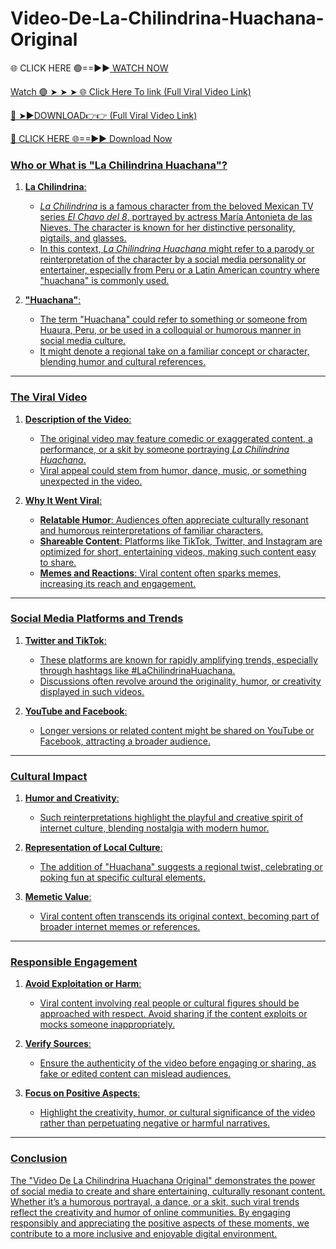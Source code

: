 # Video-De-La-Chilindrina-Huachana-Original


🌐 CLICK HERE 🟢==►►<a href="https://fifa55ballz.com/yrryrrr"> WATCH NOW

Watch 🟢 ➤ ➤ ➤ 🌐<a href="https://fifa55ballz.com/yrryrrr"> Click Here To link (Full Viral Video Link)

🔴 ➤►DOWNLOAD👉👉<a href="https://fifa55ballz.com/yrryrrr"> (Full Viral Video Link)

🔴 CLICK HERE 🌐==►► <a href="https://fifa55ballz.com/yrryrrr">Download Now

### **Who or What is "La Chilindrina Huachana"?**

1. **La Chilindrina**:  
   - *La Chilindrina* is a famous character from the beloved Mexican TV series *El Chavo del 8*, portrayed by actress María Antonieta de las Nieves. The character is known for her distinctive personality, pigtails, and glasses.
   - In this context, *La Chilindrina Huachana* might refer to a parody or reinterpretation of the character by a social media personality or entertainer, especially from Peru or a Latin American country where "huachana" is commonly used.

2. **"Huachana"**:  
   - The term "Huachana" could refer to something or someone from Huaura, Peru, or be used in a colloquial or humorous manner in social media culture.  
   - It might denote a regional take on a familiar concept or character, blending humor and cultural references.

---

### **The Viral Video**

1. **Description of the Video**:  
   - The original video may feature comedic or exaggerated content, a performance, or a skit by someone portraying *La Chilindrina Huachana*.  
   - Viral appeal could stem from humor, dance, music, or something unexpected in the video.

2. **Why It Went Viral**:  
   - **Relatable Humor**: Audiences often appreciate culturally resonant and humorous reinterpretations of familiar characters.  
   - **Shareable Content**: Platforms like TikTok, Twitter, and Instagram are optimized for short, entertaining videos, making such content easy to share.  
   - **Memes and Reactions**: Viral content often sparks memes, increasing its reach and engagement.

---

### **Social Media Platforms and Trends**

1. **Twitter and TikTok**:  
   - These platforms are known for rapidly amplifying trends, especially through hashtags like #LaChilindrinaHuachana.  
   - Discussions often revolve around the originality, humor, or creativity displayed in such videos.

2. **YouTube and Facebook**:  
   - Longer versions or related content might be shared on YouTube or Facebook, attracting a broader audience.

---

### **Cultural Impact**

1. **Humor and Creativity**:  
   - Such reinterpretations highlight the playful and creative spirit of internet culture, blending nostalgia with modern humor.

2. **Representation of Local Culture**:  
   - The addition of "Huachana" suggests a regional twist, celebrating or poking fun at specific cultural elements.

3. **Memetic Value**:  
   - Viral content often transcends its original context, becoming part of broader internet memes or references.

---

### **Responsible Engagement**

1. **Avoid Exploitation or Harm**:  
   - Viral content involving real people or cultural figures should be approached with respect. Avoid sharing if the content exploits or mocks someone inappropriately.

2. **Verify Sources**:  
   - Ensure the authenticity of the video before engaging or sharing, as fake or edited content can mislead audiences.

3. **Focus on Positive Aspects**:  
   - Highlight the creativity, humor, or cultural significance of the video rather than perpetuating negative or harmful narratives.

---

### **Conclusion**

The "Video De La Chilindrina Huachana Original" demonstrates the power of social media to create and share entertaining, culturally resonant content. Whether it’s a humorous portrayal, a dance, or a skit, such viral trends reflect the creativity and humor of online communities. By engaging responsibly and appreciating the positive aspects of these moments, we contribute to a more inclusive and enjoyable digital environment.








